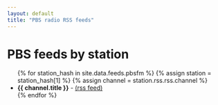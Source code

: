 ```yaml
---
layout: default
title: "PBS radio RSS feeds"
---
```

# PBS feeds by station

<ul>
{% for station_hash in site.data.feeds.pbsfm %}
{% assign station = station_hash[1] %}
{% assign channel = station.rss.rss.channel %}
  <li>
    <b>{{ channel.title }}</b>
    -
    <a href="./feeds/pbsfm/{{ station_hash[0] }}/rss.xml">
      (rss feed)
    </a>
  </li>
{% endfor %}
</ul>
